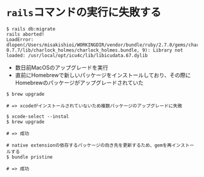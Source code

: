 # `rails`コマンドの実行に失敗する
```
$ rails db:migrate
rails aborted!
LoadError: dlopen(/Users/misakishioi/WORKINGDIR/vendor/bundle/ruby/2.7.0/gems/charlock_holmes-0.7.7/lib/charlock_holmes/charlock_holmes.bundle, 9): Library not loaded: /usr/local/opt/icu4c/lib/libicudata.67.dylib
```

- 数日前MacOSのアップグレードを実行
- 直前にHomebrewで新しいパッケージをインストールしており、その際にHomebrewのパッケージがアップグレードされていた

```
$ brew upgrade

# => xcodeがインストールされていないため複数パッケージのアップグレードに失敗

$ xcode-select --instal
$ brew upgrade

# => 成功

# native extensionの依存するパッケージの向き先を更新するため、gemを再インストールする
$ bundle pristine

# => 成功
```
